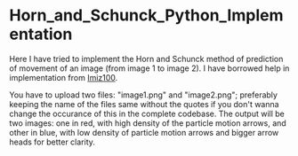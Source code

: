 # Horn_and_Schunck_Python_Implementation

Here I have tried to implement the Horn and Schunck method of prediction of movement of an image (from image 1 to image 2). I have borrowed help in implementation from [Imiz100](https://github.com/lmiz100/Optical-flow-Horn-Schunck-method/blob/master/MyHornSchunck.py).

You have to upload two files: "image1.png" and "image2.png"; preferably keeping the name of the files same without the quotes if you don't wanna change the occurance of this in the complete codebase. The output will be two images: one in red, with high density of the particle motion arrows, and other in blue, with low density of particle motion arrows and bigger arrow heads for better clarity.
